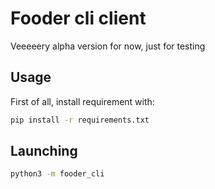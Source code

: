 # Fooder cli client

Veeeeery alpha version for now, just for testing

## Usage

First of all, install requirement with:

```bash
pip install -r requirements.txt
```

## Launching

```bash
python3 -m fooder_cli
```

